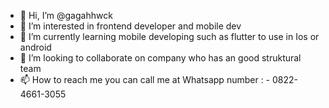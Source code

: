 - 👋 Hi, I’m @gagahhwck
- 👀 I’m interested in frontend developer and mobile dev
- 🌱 I’m currently learning mobile developing such as flutter to use in Ios or android
- 💞️ I’m looking to collaborate on company who has an good struktural team
- 📫 How to reach me you can call me at Whatsapp number : 
                                               - 0822-4661-3055

<!---
gagahhwck/gagahhwck is a ✨ special ✨ repository because its `README.md` (this file) appears on your GitHub profile.
You can click the Preview link to take a look at your changes.
--->
